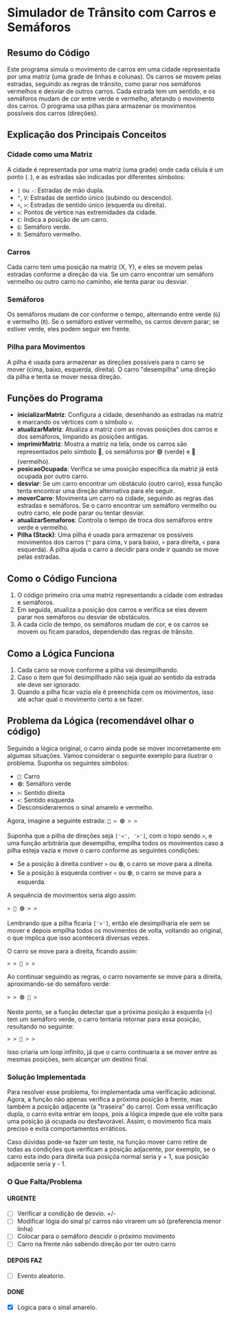 # Simulador de Trânsito com Carros e Semáforos

## Resumo do Código

Este programa simula o movimento de carros em uma cidade representada por uma matriz (uma grade de linhas e colunas). Os carros se movem pelas estradas, seguindo as regras de trânsito, como parar nos semáforos vermelhos e desviar de outros carros. Cada estrada tem um sentido, e os semáforos mudam de cor entre verde e vermelho, afetando o movimento dos carros. O programa usa pilhas para armazenar os movimentos possíveis dos carros (direções).

## Explicação dos Principais Conceitos

### Cidade como uma Matriz
A cidade é representada por uma matriz (uma grade) onde cada célula é um ponto (`.`), e as estradas são indicadas por diferentes símbolos:

- `|` ou `-`: Estradas de mão dupla.
- `^`, `V`: Estradas de sentido único (subindo ou descendo).
- `<`, `>`: Estradas de sentido único (esquerda ou direita).
- `v`: Pontos de vértice nas extremidades da cidade.
- `C`: Indica a posição de um carro.
- `G`: Semáforo verde.
- `R`: Semáforo vermelho.

### Carros
Cada carro tem uma posição na matriz (X, Y), e eles se movem pelas estradas conforme a direção da via. Se um carro encontrar um semáforo vermelho ou outro carro no caminho, ele tenta parar ou desviar.

### Semáforos
Os semáforos mudam de cor conforme o tempo, alternando entre verde (`G`) e vermelho (`R`). Se o semáforo estiver vermelho, os carros devem parar; se estiver verde, eles podem seguir em frente.

### Pilha para Movimentos
A pilha é usada para armazenar as direções possíveis para o carro se mover (cima, baixo, esquerda, direita). O carro "desempilha" uma direção da pilha e tenta se mover nessa direção.

## Funções do Programa

- **inicializarMatriz**: Configura a cidade, desenhando as estradas na matriz e marcando os vértices com o símbolo `v`.
- **atualizarMatriz**: Atualiza a matriz com as novas posições dos carros e dos semáforos, limpando as posições antigas.
- **imprimirMatriz**: Mostra a matriz na tela, onde os carros são representados pelo símbolo 🚗, os semáforos por 🟢 (verde) e 🔴 (vermelho).
- **posicaoOcupada**: Verifica se uma posição específica da matriz já está ocupada por outro carro.
- **desviar**: Se um carro encontrar um obstáculo (outro carro), essa função tenta encontrar uma direção alternativa para ele seguir.
- **moverCarro**: Movimenta um carro na cidade, seguindo as regras das estradas e semáforos. Se o carro encontrar um semáforo vermelho ou outro carro, ele pode parar ou tentar desviar.
- **atualizarSemaforos**: Controla o tempo de troca dos semáforos entre verde e vermelho.
- **Pilha (Stack)**: Uma pilha é usada para armazenar os possíveis movimentos dos carros (`^` para cima, `V` para baixo, `>` para direita, `<` para esquerda). A pilha ajuda o carro a decidir para onde ir quando se move pelas estradas.

## Como o Código Funciona

1. O código primeiro cria uma matriz representando a cidade com estradas e semáforos.
2. Em seguida, atualiza a posição dos carros e verifica se eles devem parar nos semáforos ou desviar de obstáculos.
3. A cada ciclo de tempo, os semáforos mudam de cor, e os carros se movem ou ficam parados, dependendo das regras de trânsito.

## Como a Lógica Funciona
1. Cada carro se move conforme a pilha vai desimpilhando.
2. Caso o item que foi desimpilhado não seja igual ao sentido da estrada ele deve ser ignorado.
3. Quando a pilha ficar vazia ela é preenchida com os movimentos, isso até achar qual o movimento certo a se fazer.

## Problema da Lógica (recomendável olhar o código)
Seguindo a lógica original, o carro ainda pode se mover incorretamente em algumas situações. Vamos considerar o seguinte exemplo para ilustrar o problema. Suponha os seguintes símbolos:

- `🚗`: Carro
- `🟢`: Semáforo verde
- `>`: Sentido direita
- `<`: Sentido esquerda
- Desconsideraremos o sinal amarelo e vermelho.

Agora, imagine a seguinte estrada:
`🚗 > 🟢 > >`

Suponha que a pilha de direções seja `['<', '>']`, com o topo sendo `>`, e uma função arbitrária que desempilha, empilha todos os movimentos caso a pilha esteja vazía e move o carro conforme as seguintes condições:

- Se a posição à direita contiver `>` ou `🟢`, o carro se move para a direita.
- Se a posição à esquerda contiver `<` ou `🟢`, o carro se move para a esquerda.

A sequência de movimentos seria algo assim:

`> 🚗 🟢 > >`

Lembrando que a pilha ficaria `['>']`, então ele desimpilharia ele sem se mover e depois empilha todos os movimentos de volta, voltando ao original, o que implica que isso acontecerá diversas vezes.

O carro se move para a direita, ficando assim:

`> > 🚗 > >`

Ao continuar seguindo as regras, o carro novamente se move para a direita, aproximando-se do semáforo verde:

`> > 🟢 🚗 >`

Neste ponto, se a função detectar que a próxima posição à esquerda (`<`) tem um semáforo verde, o carro tentaria retornar para essa posição, resultando no seguinte:

`> > 🚗 > >`

Isso criaria um loop infinito, já que o carro continuaria a se mover entre as mesmas posições, sem alcançar um destino final.

### Solução Implementada

Para resolver esse problema, foi implementada uma verificação adicional. Agora, a função não apenas verifica a próxima posição à frente, mas também a posição adjacente (a "traseira" do carro). Com essa verificação dupla, o carro evita entrar em loops, pois a lógica impede que ele volte para uma posição já ocupada ou desfavorável. Assim, o movimento fica mais preciso e evita comportamentos erráticos.

Caso dúvidas pode-se fazer um teste, na função mover carro retire de todas as condições que verificam a posição adjacente, por exemplo, se o carro esta indo para direita sua posiçõa normal seria y + 1, sua posição adjacente seria y - 1.

### O Que Falta/Problema

#### URGENTE
- [ ] Verificar a condição de desvio. +/-
- [ ] Modificar lógia do sinal p/ carros não virarem um só (preferencia menor linha)
- [ ] Colocar para o semáforo descidir o próximo movimento
- [ ] Carro na frente não sabendo direção por ter outro carro

#### DEPOIS FAZ
- [ ] Evento aleatorio.

#### DONE
- [x] Logica para o sinal amarelo.
